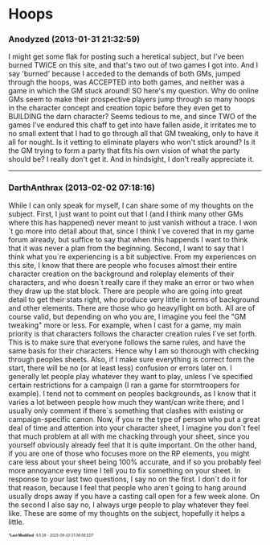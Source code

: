 # Hoops

### **Anodyzed** (2013-01-31 21:32:59)

I might get some flak for posting such a heretical subject, but I've been burned TWICE on this site, and that's two out of two games I got into. And I say 'burned' because I acceded to the demands of both GMs, jumped through the hoops, was ACCEPTED into both games, and neither was a game in which the GM stuck around!
SO here's my question. Why do online GMs seem to make their prospective players jump through so many hoops in the character concept and creation topic before they even get to BUILDING the darn character? Seems tedious to me, and since TWO of the games I've endured this chaff to get into have fallen aside, it irritates me to no small extent that I had to go through all that GM tweaking, only to have it all for nought.
Is it vetting to eliminate players who won't stick around?
Is it the GM trying to form a party that fits his own vision of what the party should be?
I really don't get it.
And in hindsight, I don't really appreciate it.

---

### **DarthAnthrax** (2013-02-02 07:18:16)

While I can only speak for myself, I can share some of my thoughts on the subject. First, I just want to point out that I (and I think many other GMs where this has happened) never meant to just vanish without a trace. I won´t go more into detail about that, since I think I´ve covered that in my game forum already, but suffice to say that when this happends I want to think that it was never a plan from the beginning.
Second, I want to say that I think what you´re experiencing is a bit subjective. From my experiences on this site, I know that there are people who focuses almost their entire character creation on the background and roleplay elements of their characters, and who doesn´t really care if they make an error or two when they draw up the stat block. There are people who are going into great detail to get their stats right, who produce very little in terms of background and other elements. There are those who go heavy/light on both. All are of course valid, but depending on who you are, I imagine you feel the "GM tweaking" more or less.
For example, when I cast for a game, my main priority is that characters follows the character creation rules I´ve set forth. This is to make sure that everyone follows the same rules, and have the same basis for their characters. Hence why I am so thorough with checking through peoples sheets. Also, if I make sure everything is correct form the start, there will be no (or at least less) confusion or errors later on. I generally let people play whatever they want to play, unless I´ve specified certain restrictions for a campaign (I ran a game for stormtroopers for example). I tend not to comment on peoples backgrounds, as I know that it varies a lot between people how much they want/can write there, and I usually only comment if there´s something that clashes with existing or campaign-specific canon.
Now, if you re the type of person who put a great deal of time and attention into your character sheet, I imagine you don´t feel that much problem at all with me chacking through your sheet, since you yourself obviously already feel that it is quite important. On the other hand, if you are one of those who focuses more on the RP elements, you might care less about your sheet being 100% accurate, and if so you probably feel more annoyance evey time I tell you to fix something on your sheet.
In response to your last two questions, I say no on the first. I don´t do it for that reason, because I feel that people who aren´t going to hang around usually drops away if you have a casting call open for a few week alone. On the second I also say no, I always urge people to play whatever they feel like.
These are some of my thoughts on the subject, hopefully it helps a little.



<span style="font-size: 0.5em;">***Last Modified**: 4.0.28 - *2025-06-02 21:36:06 EDT*</span>